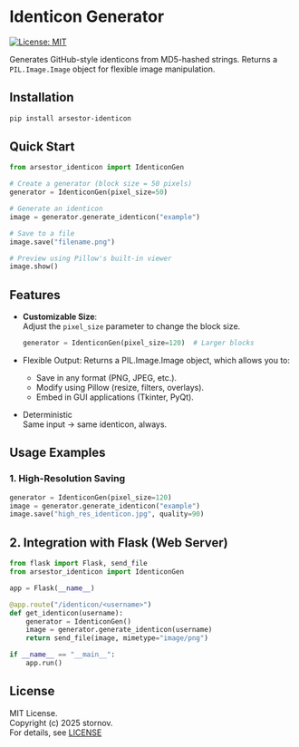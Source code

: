 # Identicon Generator

[![License: MIT](https://img.shields.io/badge/License-MIT-yellow.svg)](https://opensource.org/licenses/MIT)

Generates GitHub-style identicons from MD5-hashed strings. Returns a `PIL.Image.Image` object for flexible image manipulation.

## Installation

```bash
pip install arsestor-identicon
```

## Quick Start
```python
from arsestor_identicon import IdenticonGen

# Create a generator (block size = 50 pixels)
generator = IdenticonGen(pixel_size=50)

# Generate an identicon
image = generator.generate_identicon("example")

# Save to a file
image.save("filename.png")

# Preview using Pillow's built-in viewer
image.show()
```

## Features
* **Customizable Size**:\
  Adjust the `pixel_size` parameter to change the block size.
  ```python
  generator = IdenticonGen(pixel_size=120)  # Larger blocks
  ```

* Flexible Output: Returns a PIL.Image.Image object, which allows you to:
  - Save in any format (PNG, JPEG, etc.).
  - Modify using Pillow (resize, filters, overlays).
  - Embed in GUI applications (Tkinter, PyQt).

* Deterministic\
  Same input → same identicon, always.

## Usage Examples
### **1. High-Resolution Saving**
```python
generator = IdenticonGen(pixel_size=120)
image = generator.generate_identicon("example")
image.save("high_res_identicon.jpg", quality=90)
```
## **2. Integration with Flask (Web Server)**
```python
from flask import Flask, send_file
from arsestor_identicon import IdenticonGen

app = Flask(__name__)

@app.route("/identicon/<username>")
def get_identicon(username):
    generator = IdenticonGen()
    image = generator.generate_identicon(username)
    return send_file(image, mimetype="image/png")

if __name__ == "__main__":
    app.run()
```

## License
MIT License.\
Copyright (c) 2025 stornov.\
For details, see [LICENSE](LICENSE)
